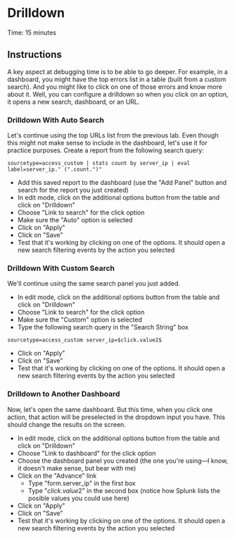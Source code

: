 # Drilldown
Time: 15 minutes

## Instructions
A key aspect at debugging time is to be able to go deeper. For example, in a dashboard, you might have the top errors list in a table (built from a custom search). And you might like to click on one of those errors and know more about it. Well, you can configure a drilldown so when you click on an option, it opens a new search, dashboard, or an URL.

### Drilldown With Auto Search
Let's continue using the top URLs list from the previous lab. Even though this might not make sense to include in the dashboard, let's use it for practice purposes. Create a report from the following search query:

```
sourcetype=access_custom | stats count by server_ip | eval label=server_ip." (".count.")"
```

- Add this saved report to the dashboard (use the "Add Panel" button and search for the report you just created)
- In edit mode, click on the additional options button from the table and click on "Drilldown"
- Choose "Link to search" for the click option
- Make sure the "Auto" option is selected
- Click on "Apply"
- Click on "Save"
- Test that it's working by clicking on one of the options. It should open a new search filtering events by the action you selected

### Drilldown With Custom Search
We'll continue using the same search panel you just added.

- In edit mode, click on the additional options button from the table and click on "Drilldown"
- Choose "Link to search" for the click option
- Make sure the "Custom" option is selected
- Type the following search query in the "Search String" box

```
sourcetype=access_custom server_ip=$click.value2$
```

- Click on "Apply"
- Click on "Save"
- Test that it's working by clicking on one of the options. It should open a new search filtering events by the action you selected

### Drilldown to Another Dashboard
Now, let's open the same dashboard. But this time, when you click one action, that action will be preselected in the dropdown input you have. This should change the results on the screen.

- In edit mode, click on the additional options button from the table and click on "Drilldown"
- Choose "Link to dashboard" for the click option
- Choose the dashboard panel you created (the one you're using&mdash;I know, it doesn't make sense, but bear with me)
- Click on the "Advance" link
    - Type "form.server_ip" in the first box
    - Type "$click.value2$" in the second box (notice how Splunk lists the posible values you could use here)
- Click on "Apply"
- Click on "Save"
- Test that it's working by clicking on one of the options. It should open a new search filtering events by the action you selected
